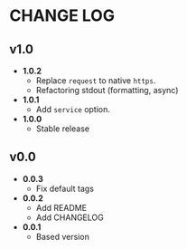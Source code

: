 # CHANGE LOG

## v1.0
- **1.0.2**
    - Replace `request` to native `https`.
    - Refactoring stdout (formatting, async)
- **1.0.1**
    - Add `service` option.
- **1.0.0**
    - Stable release
## v0.0
- **0.0.3**
    - Fix default tags
- **0.0.2**
    - Add README
    - Add CHANGELOG
- **0.0.1**
    - Based version
